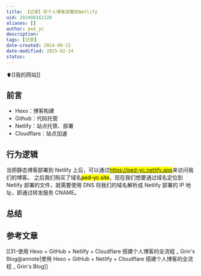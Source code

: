 ```yaml
---
title: 【记录】将个人博客部署到Netlify
uid: 202408162328
aliases: []
author: ped_yc
description: 
tags: [记录]
date-created: 2024-08-15
date-modified: 2025-02-14
status: 
---
```


⬆[[我的网站]]

## 前言

- Hexo：博客构建
- Github：代码托管
- Netlify：站点托管、部署
- Cloudflare：站点加速

## 行为逻辑

当把静态博客部署到 Netlify 上后，可以通过<mark class="hltr-red">https://ped-yc.netlify.app</mark>来访问我们的博客。
之后我们购买了域名<mark class="hltr-red">ped-yc.site</mark>，现在我们想要通过域名定位到 Netlify 部署的文件，就需要使用 DNS 将我们的域名解析成 Netlify 部署的 IP 地址，即通过转发服务 CNAME。

## 总结

## 参考文章

[[31-使用 Hexo + GitHub + Netlify + Cloudflare 搭建个人博客的全流程 _ Grin's Blog@annote|使用 Hexo + GitHub + Netlify + Cloudflare 搭建个人博客的全流程 _ Grin's Blog]]
